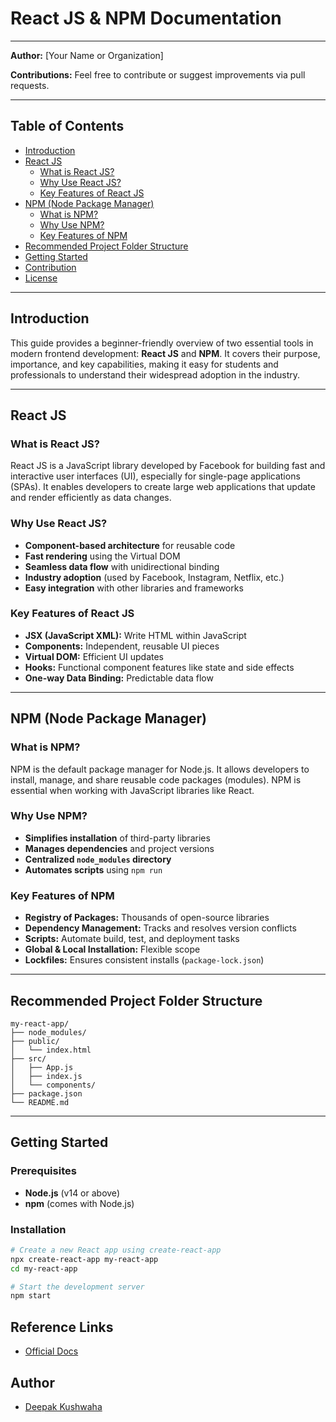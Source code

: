 # React JS & NPM Documentation

---

**Author:** [Your Name or Organization]

**Contributions:** Feel free to contribute or suggest improvements via pull requests.

---

## Table of Contents
- [Introduction](#introduction)
- [React JS](#react-js)
  - [What is React JS?](#what-is-react-js)
  - [Why Use React JS?](#why-use-react-js)
  - [Key Features of React JS](#key-features-of-react-js)
- [NPM (Node Package Manager)](#npm-node-package-manager)
  - [What is NPM?](#what-is-npm)
  - [Why Use NPM?](#why-use-npm)
  - [Key Features of NPM](#key-features-of-npm)
- [Recommended Project Folder Structure](#recommended-project-folder-structure)
- [Getting Started](#getting-started)
- [Contribution](#contribution)
- [License](#license)

---

## Introduction
This guide provides a beginner-friendly overview of two essential tools in modern frontend development: **React JS** and **NPM**. It covers their purpose, importance, and key capabilities, making it easy for students and professionals to understand their widespread adoption in the industry.

---

## React JS

### What is React JS?
React JS is a JavaScript library developed by Facebook for building fast and interactive user interfaces (UI), especially for single-page applications (SPAs). It enables developers to create large web applications that update and render efficiently as data changes.

### Why Use React JS?
- **Component-based architecture** for reusable code
- **Fast rendering** using the Virtual DOM
- **Seamless data flow** with unidirectional binding
- **Industry adoption** (used by Facebook, Instagram, Netflix, etc.)
- **Easy integration** with other libraries and frameworks

### Key Features of React JS
- **JSX (JavaScript XML):** Write HTML within JavaScript
- **Components:** Independent, reusable UI pieces
- **Virtual DOM:** Efficient UI updates
- **Hooks:** Functional component features like state and side effects
- **One-way Data Binding:** Predictable data flow

---

## NPM (Node Package Manager)

### What is NPM?
NPM is the default package manager for Node.js. It allows developers to install, manage, and share reusable code packages (modules). NPM is essential when working with JavaScript libraries like React.

### Why Use NPM?
- **Simplifies installation** of third-party libraries
- **Manages dependencies** and project versions
- **Centralized `node_modules` directory**
- **Automates scripts** using `npm run`

### Key Features of NPM
- **Registry of Packages:** Thousands of open-source libraries
- **Dependency Management:** Tracks and resolves version conflicts
- **Scripts:** Automate build, test, and deployment tasks
- **Global & Local Installation:** Flexible scope
- **Lockfiles:** Ensures consistent installs (`package-lock.json`)

---

## Recommended Project Folder Structure

```text
my-react-app/
├── node_modules/
├── public/
│   └── index.html
├── src/
│   ├── App.js
│   ├── index.js
│   └── components/
├── package.json
└── README.md
```

---

## Getting Started

### Prerequisites
- **Node.js** (v14 or above)
- **npm** (comes with Node.js)

### Installation
```bash
# Create a new React app using create-react-app
npx create-react-app my-react-app
cd my-react-app

# Start the development server
npm start
```


## Reference Links

- [Official Docs](https://docs.npmjs.com/)


## Author

- [Deepak Kushwaha](#)
